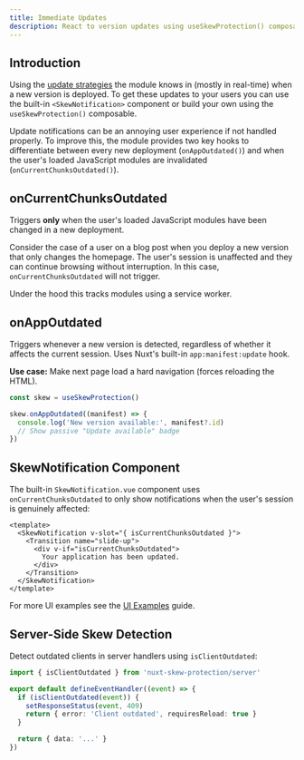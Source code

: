 ```yaml
---
title: Immediate Updates
description: React to version updates using useSkewProtection() composable.
---
```


## Introduction

Using the [update strategies](/docs/skew-protection/guides/update-strategies) the module knows in (mostly in real-time) when
a new version is deployed. To get these updates to your users you can use the built-in `<SkewNotification>` component or build your own using the
`useSkewProtection()` composable.

Update notifications can be an annoying user experience if not handled properly. To improve this, the module
provides two key hooks to differentiate between every new deployment (`onAppOutdated()`) and when the user's loaded JavaScript modules are invalidated (`onCurrentChunksOutdated()`).

## onCurrentChunksOutdated

Triggers **only** when the user's loaded JavaScript modules have been changed in a new deployment.

Consider the case of a user on a blog post when you deploy a new version that only changes the homepage. The user's session is unaffected
and they can continue browsing without interruption. In this case, `onCurrentChunksOutdated` will not trigger.

Under the hood this tracks modules using a service worker.

## onAppOutdated

Triggers whenever a new version is detected, regardless of whether it affects the current session. Uses Nuxt's built-in `app:manifest:update` hook.

**Use case:** Make next page load a hard navigation (forces reloading the HTML).

```ts
const skew = useSkewProtection()

skew.onAppOutdated((manifest) => {
  console.log('New version available:', manifest?.id)
  // Show passive "Update available" badge
})
```

## SkewNotification Component

The built-in `SkewNotification.vue` component uses `onCurrentChunksOutdated` to only show notifications when the user's session is genuinely affected:

```vue
<template>
  <SkewNotification v-slot="{ isCurrentChunksOutdated }">
    <Transition name="slide-up">
      <div v-if="isCurrentChunksOutdated">
        Your application has been updated.
      </div>
    </Transition>
  </SkewNotification>
</template>
```

For more UI examples see the [UI Examples](/docs/skew-protection/guides/ui-examples) guide.

## Server-Side Skew Detection

Detect outdated clients in server handlers using `isClientOutdated`:

```ts [server/api/data.ts]
import { isClientOutdated } from 'nuxt-skew-protection/server'

export default defineEventHandler((event) => {
  if (isClientOutdated(event)) {
    setResponseStatus(event, 409)
    return { error: 'Client outdated', requiresReload: true }
  }

  return { data: '...' }
})
```
